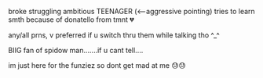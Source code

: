 broke struggling ambitious TEENAGER (<--aggressive pointing) tries to learn smth because of donatello from tmnt 💔

any/all prns, v preferred if u switch thru them while talking tho ^_^

BIIG fan of spidow man.......if u cant tell....

im just here for the funziez so dont get mad at me 😓😓
